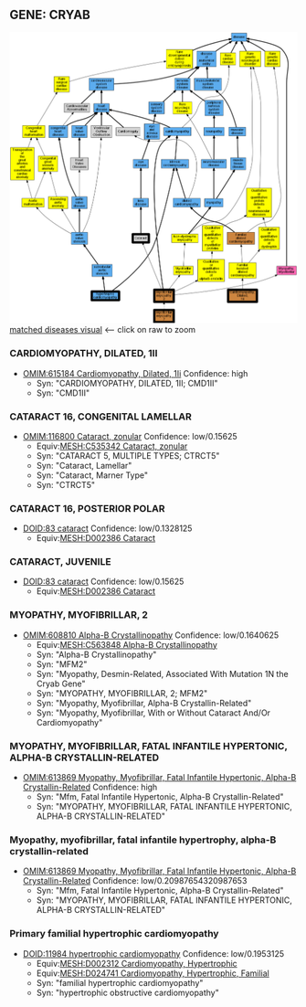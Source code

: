 
## GENE: CRYAB

![image](CRYAB.png)
[matched diseases visual](CRYAB.png)  <-- click on raw to zoom


### CARDIOMYOPATHY, DILATED, 1II
 * [OMIM:615184 Cardiomyopathy, Dilated, 1Ii](http://beta.monarchinitiative.org/disease/OMIM:615184) Confidence: high
    * Syn: "CARDIOMYOPATHY, DILATED, 1II; CMD1II"
    * Syn: "CMD1II"

### CATARACT 16, CONGENITAL LAMELLAR
 * [OMIM:116800 Cataract, zonular](http://beta.monarchinitiative.org/disease/OMIM:116800) Confidence: low/0.15625
    * Equiv:[MESH:C535342 Cataract, zonular](http://beta.monarchinitiative.org/disease/MESH:C535342)
    * Syn: "CATARACT 5, MULTIPLE TYPES; CTRCT5"
    * Syn: "Cataract, Lamellar"
    * Syn: "Cataract, Marner Type"
    * Syn: "CTRCT5"

### CATARACT 16, POSTERIOR POLAR
 * [DOID:83 cataract](http://beta.monarchinitiative.org/disease/DOID:83) Confidence: low/0.1328125
    * Equiv:[MESH:D002386 Cataract](http://beta.monarchinitiative.org/disease/MESH:D002386)

### CATARACT, JUVENILE
 * [DOID:83 cataract](http://beta.monarchinitiative.org/disease/DOID:83) Confidence: low/0.15625
    * Equiv:[MESH:D002386 Cataract](http://beta.monarchinitiative.org/disease/MESH:D002386)

### MYOPATHY, MYOFIBRILLAR, 2
 * [OMIM:608810 Alpha-B Crystallinopathy](http://beta.monarchinitiative.org/disease/OMIM:608810) Confidence: low/0.1640625
    * Equiv:[MESH:C563848 Alpha-B Crystallinopathy](http://beta.monarchinitiative.org/disease/MESH:C563848)
    * Syn: "Alpha-B Crystallinopathy"
    * Syn: "MFM2"
    * Syn: "Myopathy, Desmin-Related, Associated With Mutation 1N the Cryab Gene"
    * Syn: "MYOPATHY, MYOFIBRILLAR, 2; MFM2"
    * Syn: "Myopathy, Myofibrillar, Alpha-B Crystallin-Related"
    * Syn: "Myopathy, Myofibrillar, With or Without Cataract And/Or Cardiomyopathy"

### MYOPATHY, MYOFIBRILLAR, FATAL INFANTILE HYPERTONIC, ALPHA-B CRYSTALLIN-RELATED
 * [OMIM:613869 Myopathy, Myofibrillar, Fatal Infantile Hypertonic, Alpha-B Crystallin-Related](http://beta.monarchinitiative.org/disease/OMIM:613869) Confidence: high
    * Syn: "Mfm, Fatal Infantile Hypertonic, Alpha-B Crystallin-Related"
    * Syn: "MYOPATHY, MYOFIBRILLAR, FATAL INFANTILE HYPERTONIC, ALPHA-B CRYSTALLIN-RELATED"

### Myopathy, myofibrillar, fatal infantile hypertrophy, alpha-B crystallin-related
 * [OMIM:613869 Myopathy, Myofibrillar, Fatal Infantile Hypertonic, Alpha-B Crystallin-Related](http://beta.monarchinitiative.org/disease/OMIM:613869) Confidence: low/0.20987654320987653
    * Syn: "Mfm, Fatal Infantile Hypertonic, Alpha-B Crystallin-Related"
    * Syn: "MYOPATHY, MYOFIBRILLAR, FATAL INFANTILE HYPERTONIC, ALPHA-B CRYSTALLIN-RELATED"

### Primary familial hypertrophic cardiomyopathy
 * [DOID:11984 hypertrophic cardiomyopathy](http://beta.monarchinitiative.org/disease/DOID:11984) Confidence: low/0.1953125
    * Equiv:[MESH:D002312 Cardiomyopathy, Hypertrophic](http://beta.monarchinitiative.org/disease/MESH:D002312)
    * Equiv:[MESH:D024741 Cardiomyopathy, Hypertrophic, Familial](http://beta.monarchinitiative.org/disease/MESH:D024741)
    * Syn: "familial hypertrophic cardiomyopathy"
    * Syn: "hypertrophic obstructive cardiomyopathy"
